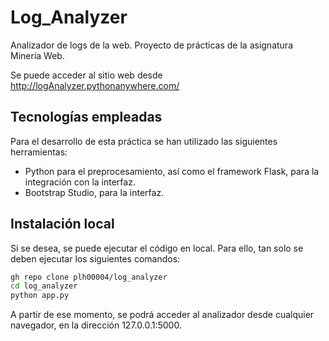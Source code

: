 # Log_Analyzer

Analizador de logs de la web. Proyecto de prácticas de la asignatura Minería Web.

Se puede acceder al sitio web desde http://logAnalyzer.pythonanywhere.com/

## Tecnologías empleadas

Para el desarrollo de esta práctica se han utilizado las siguientes herramientas:
- Python para el preprocesamiento, así como el framework Flask, para la integración con la interfaz.
- Bootstrap Studio, para la interfaz.

## Instalación local

Si se desea, se puede ejecutar el código en local. Para ello, tan solo se deben ejecutar los siguientes comandos:

```bash
gh repo clone plh00004/log_analyzer
cd log_analyzer
python app.py
```

A partir de ese momento, se podrá acceder al analizador desde cualquier navegador, en la dirección 127.0.0.1:5000.
